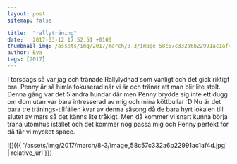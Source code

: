 ```yaml
---
layout: post
sitemap: false

title:  "rallyträning"
date:   2017-03-12 17:52:51 +0100
thumbnail-img: /assets/img/2017/march/8-3/image_58c57c332a6b22991ac1af4d.jpg
author: Eva
tags: [2017]
---
```


I torsdags så var jag och tränade Rallylydnad som vanligt och det gick riktigt bra. Penny är så himla fokuserad när vi är och tränar att man blir lite stolt. Denna gång var det 5 andra hundar där men Penny brydde sig inte ett dugg om dom utan var bara intresserad av mig och mina köttbullar :D Nu är det bara tre tränings-tillfällen kvar av denna säsong då de bara hyrt lokalen till slutet av mars så det känns lite tråkigt. Men då kommer vi snart kunna börja träna utomhus istället och det kommer nog passa mig och Penny perfekt för då får vi mycket space.

![]({{ '/assets/img/2017/march/8-3/image_58c57c332a6b22991ac1af4d.jpg'  | relative_url }})

